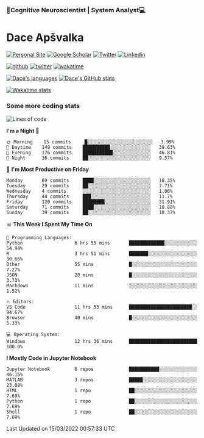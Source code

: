 ### 🧠Cognitive Neuroscientist | System Analyst💻
# Dace Apšvalka

[![Personal Site](https://img.shields.io/badge/website-teal?style=for-the-badge&logo=About.me&logoColor=white)](https://dcdace.net/)
[![Google Scholar](https://img.shields.io/badge/Scholar-yellow?style=for-the-badge&logo=googlescholar&logoColor=ffffff)](https://scholar.google.com/citations?hl=en&user=W8q0HBkAAAAJ&view_op=list_works&sortby=pubdate)
[![Twitter](https://img.shields.io/badge/Twitter-1DA1F2?logo=twitter&logoColor=white&style=for-the-badge)](https://twitter.com/dcdace)
[![Linkedin](https://img.shields.io/badge/linkedin-0077B5?logo=linkedin&logoColor=white&style=for-the-badge)](https://www.linkedin.com/in/dace-apsvalka/)

[![github](https://img.shields.io/github/followers/dcdace?logo=github&style=plastic)](https://github.com/dcdace?tab=followers "GitHub followers")
[![twitter](https://img.shields.io/twitter/follow/dcdace?label=followers&logo=twitter&color=%23007ec6&style=plastic)](https://twitter.com/dcdace "Twitter followers")
[![wakatime](https://wakatime.com/badge/user/6e7556d3-b1db-4eef-a7e8-9bad735fc27e.svg?style=plastic?v=2)](https://wakatime.com/@6e7556d3-b1db-4eef-a7e8-9bad735fc27e "Total time coded since Feb 28 2022")

[![Dace's languages](https://github-readme-stats.vercel.app/api/top-langs/?username=dcdace&langs_count=10&theme=nord&layout=compact)]() 
[![Dace's GitHub stats](https://github-readme-stats.vercel.app/api?username=dcdace&theme=dracula&hide=prs,issues&count_private=true&show_icons=true&hide_rank=true&include_all_commits=true&hide_title=false&custom_title=GitHub+Stats)](https://github.com/anuraghazra/github-readme-stats)

[![Wakatime stats](https://github-readme-stats.vercel.app/api/wakatime?username=dcdace&theme=react&layout=compact&custom_title=Coding+past+7+days&v=2)](https://wakatime.com/@6e7556d3-b1db-4eef-a7e8-9bad735fc27e "Recorded coding time in the past 7 days")
 ### Some more coding stats
<!--START_SECTION:waka-->
![Lines of code](https://img.shields.io/badge/From%20Hello%20World%20I%27ve%20Written-50%20Thousand%20lines%20of%20code-blue)

**I'm a Night 🦉** 

```text
🌞 Morning    15 commits     █░░░░░░░░░░░░░░░░░░░░░░░░   3.99% 
🌆 Daytime    149 commits    ██████████░░░░░░░░░░░░░░░   39.63% 
🌃 Evening    176 commits    ███████████░░░░░░░░░░░░░░   46.81% 
🌙 Night      36 commits     ██░░░░░░░░░░░░░░░░░░░░░░░   9.57%

```
📅 **I'm Most Productive on Friday** 

```text
Monday       69 commits     ████░░░░░░░░░░░░░░░░░░░░░   18.35% 
Tuesday      29 commits     ██░░░░░░░░░░░░░░░░░░░░░░░   7.71% 
Wednesday    4 commits      ░░░░░░░░░░░░░░░░░░░░░░░░░   1.06% 
Thursday     44 commits     ███░░░░░░░░░░░░░░░░░░░░░░   11.7% 
Friday       120 commits    ████████░░░░░░░░░░░░░░░░░   31.91% 
Saturday     71 commits     ████░░░░░░░░░░░░░░░░░░░░░   18.88% 
Sunday       39 commits     ██░░░░░░░░░░░░░░░░░░░░░░░   10.37%

```


📊 **This Week I Spent My Time On** 

```text
💬 Programming Languages: 
Python                   6 hrs 55 mins       █████████████░░░░░░░░░░░░   54.94% 
R                        3 hrs 51 mins       ███████░░░░░░░░░░░░░░░░░░   30.66% 
Other                    55 mins             █░░░░░░░░░░░░░░░░░░░░░░░░   7.27% 
JSON                     28 mins             █░░░░░░░░░░░░░░░░░░░░░░░░   3.73% 
Markdown                 11 mins             ░░░░░░░░░░░░░░░░░░░░░░░░░   1.52%

🔥 Editors: 
VS Code                  11 hrs 55 mins      ███████████████████████░░   94.67% 
Browser                  40 mins             █░░░░░░░░░░░░░░░░░░░░░░░░   5.33%

💻 Operating System: 
Windows                  12 hrs 36 mins      █████████████████████████   100.0%

```

**I Mostly Code in Jupyter Notebook** 

```text
Jupyter Notebook         6 repos             ███████████░░░░░░░░░░░░░░   46.15% 
MATLAB                   3 repos             █████░░░░░░░░░░░░░░░░░░░░   23.08% 
HTML                     1 repo              ██░░░░░░░░░░░░░░░░░░░░░░░   7.69% 
Python                   1 repo              ██░░░░░░░░░░░░░░░░░░░░░░░   7.69% 
Shell                    1 repo              ██░░░░░░░░░░░░░░░░░░░░░░░   7.69%

```



 Last Updated on 15/03/2022 00:57:33 UTC
<!--END_SECTION:waka-->